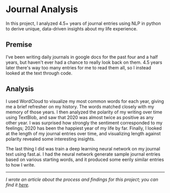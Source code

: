# Journal Analysis
In this project, I analyzed 4.5+ years of journal entries using NLP in python to derive unique, data-driven insights about my life experience.

## Premise
I’ve been writing daily journals in google docs for the past four and a half years, but haven't ever had a chance to really look back on them. 4.5 years later there's way too many entries for me to read them all, so I instead looked at the text through code.

## Analysis
I used WordCloud to visualize my most common words for each year, giving me a brief refresher on my history. The words matched closely with my memory of those years. I then analyzed the polarity of my writing over time using TextBlob, and saw that 2020 was almost twice as positive as any other year. I was surprised how strongly the sentiment corresponded to my feelings; 2020 has been the happiest year of my life by far. Finally, I looked at the length of my journal entries over time, and visualizing length against polarity revealed some interesting insights.

The last thing I did was train a deep learning neural network on my journal text using fast.ai. I had the neural network generate sample journal entries based on various starting words, and it produced some eerily similar entries to how I write.

***

*I wrote an article about the process and findings for this project; you can find it [here](https://towardsdatascience.com/exploring-4-5-years-of-journal-entries-with-nlp-589de6130c2d).*
